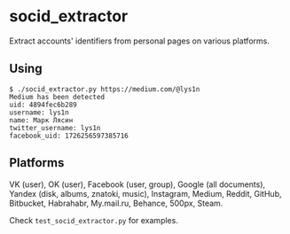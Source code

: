 # socid_extractor
Extract accounts' identifiers from personal pages on various platforms.

## Using
```
$ ./socid_extractor.py https://medium.com/@lys1n
Medium has been detected
uid: 4894fec6b289
username: lys1n
name: Марк Лясин
twitter_username: lys1n
facebook_uid: 1726256597385716
```

## Platforms

VK (user), OK (user), Facebook (user, group), Google (all documents), Yandex (disk, albums, znatoki, music), Instagram, Medium, Reddit, GitHub, Bitbucket, Habrahabr, My.mail.ru, Behance, 500px, Steam.

Check `test_socid_extractor.py` for examples.
